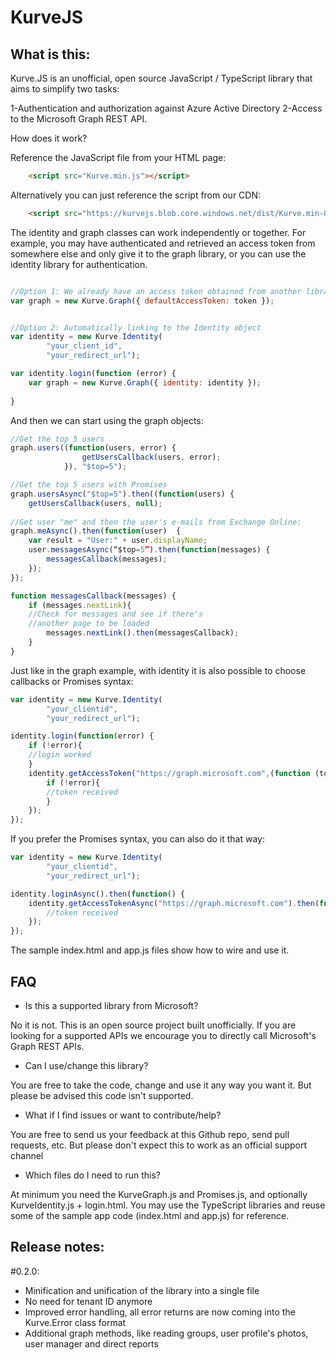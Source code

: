 # KurveJS

## What is this:

Kurve<nolink>.JS is an unofficial, open source JavaScript / TypeScript library that aims to simplify two tasks:

1-Authentication and authorization against Azure Active Directory
2-Access to the Microsoft Graph REST API.

How does it work?

Reference the JavaScript file from your HTML page:

```html
    <script src="Kurve.min.js"></script>
```

Alternatively you can just reference the script from our CDN:

```html
    <script src="https://kurvejs.blob.core.windows.net/dist/Kurve.min-0.2.0.js"></script>
```

	
The identity and graph classes can work independently or together. For example, you may have authenticated and retrieved an access token from somewhere else and only give it to the graph library, or you can use the identity library for authentication.

```javascript

//Option 1: We already have an access token obtained from another library: 
var graph = new Kurve.Graph({ defaultAccessToken: token });


//Option 2: Automatically linking to the Identity object
var identity = new Kurve.Identity(
        "your_client_id", 
        "your_redirect_url");

var identity.login(function (error) {
	var graph = new Kurve.Graph({ identity: identity });
                
} 
```

And then we can start using the graph objects:

```javascript
//Get the top 5 users
graph.users((function(users, error) {
                getUsersCallback(users, error);
            }), "$top=5");

//Get the top 5 users with Promises
graph.usersAsync("$top=5").then((function(users) {
	getUsersCallback(users, null);
    
//Get user "me" and then the user's e-mails from Exchange Online:
graph.meAsync().then(function(user)  {
	var result = "User:" + user.displayName;
    user.messagesAsync(“$top=5”).then(function(messages) {
		messagesCallback(messages);
	});
});

function messagesCallback(messages) {
	if (messages.nextLink){
    //Check for messages and see if there's 
    //another page to be loaded
    	messages.nextLink().then(messagesCallback);
    }
}
```

Just like in the graph example, with identity it is also possible to choose callbacks or Promises syntax:

```javascript
var identity = new Kurve.Identity(
        "your_clientid", 
        "your_redirect_url");

identity.login(function(error) {
	if (!error){
	//login worked
    }
	identity.getAccessToken("https://graph.microsoft.com",(function (token,error) {
    	if (!error){
		//token received
        }
	});
});
```

If you prefer the Promises syntax, you can also do it that way:

```javascript
var identity = new Kurve.Identity(
        "your_clientid", 
        "your_redirect_url");

identity.loginAsync().then(function() {
	identity.getAccessTokenAsync("https://graph.microsoft.com").then(function (token) {
		//token received
	});
});
```

The sample index.html and app.<nolink>js files show how to wire and use it.


## FAQ

 * Is this a supported library from Microsoft?
 
No it is not. This is an open source project built unofficially. If you are looking for a supported APIs we encourage you to directly call Microsoft's Graph REST APIs. 
 
 * Can I use/change this library?

You are free to take the code, change and use it any way you want it. But please be advised this code isn't supported.

 * What if I find issues or want to contribute/help?

You are free to send us your feedback at this Github repo, send pull requests, etc. But please don't expect this to work as an official support channel

 * Which files do I need to run this? 

At minimum you need the KurveGraph.<nolink>js and Promises.<nolink>js, and optionally KurveIdentity.<nolink>js + login.html. You may use the TypeScript libraries and reuse some of the sample app code (index.html and app.<nolink>js) for reference.

## Release notes:

#0.2.0:
 * Minification and unification of the library into a single file
 * No need for tenant ID anymore
 * Improved error handling, all error returns are now coming into the Kurve.Error class format
 * Additional graph methods, like reading groups, user profile's photos, user manager and direct reports
